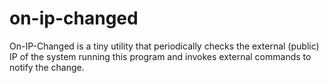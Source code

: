 # on-ip-changed

On-IP-Changed is a tiny utility that periodically checks the external (public) IP of the system running this program and invokes external commands to notify the change.

